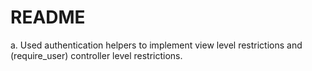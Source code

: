 # README

a. Used authentication helpers to implement view level restrictions and (require_user) controller level restrictions.

